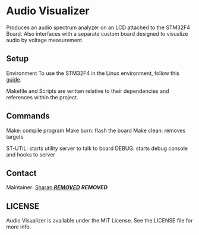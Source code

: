 Audio Visualizer
======
Produces an audio spectrum analyzer on an LCD attached to the STM32F4 Board.
Also interfaces with a separate custom board designed to visualize audio by voltage measurement.

## Setup
Environment
To use the STM32F4 in the Linux environment, follow this [guide](http://www.wolinlabs.com/blog/linux.stm32.discovery.gcc.html).

Makefile and Scripts are written relative to their dependencies and references within the project.

## Commands
Make: compile program
Make burn: flash the board
Make clean: removes targets

ST-UTIL: starts utility server to talk to board
DEBUG: starts debug console and hooks to server

## Contact
Maintainer: [Sharan ***REMOVED***](https://github.com/***REMOVED***)  ***REMOVED***

## LICENSE
Audio Visualizer is available under the MIT License. See the LICENSE file for more info.
